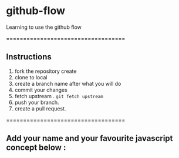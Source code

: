 # github-flow
Learning to use the github flow 

===================================
## Instructions 
1. fork the repository create
2. clone to local 
3. create a branch name after what you will do
4. commit your changes 
5. fetch upstream . `git fetch upstream`
6. push your branch.
7. create a pull request. 

=================================== 

## Add your name and your favourite javascript concept below : 






